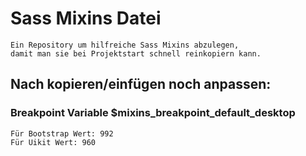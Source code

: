 # Sass Mixins Datei
    Ein Repository um hilfreiche Sass Mixins abzulegen, 
    damit man sie bei Projektstart schnell reinkopiern kann.

## Nach kopieren/einfügen noch anpassen:

### Breakpoint Variable $mixins_breakpoint_default_desktop

    Für Bootstrap Wert: 992
    Für Uikit Wert: 960
